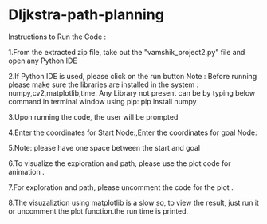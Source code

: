 # DIjkstra-path-planning


Instructions to Run the Code :

1.From the extracted zip file, take out the "vamshik_project2.py" file and open any Python IDE

2.If Python IDE is used, please click on the run button Note : Before running please make sure  the libraries are installed in the system : numpy,cv2,matplotlib,time. Any Library not present can be by typing below command in terminal window using pip: pip install numpy

3.Upon running the code, the user will be prompted

4.Enter the coordinates  for Start Node:,Enter the coordinates  for goal Node:

5.Note: please have one space between the start and goal

6.To visualize the exploration and path, please use the plot code for animation .

7.For exploration and path, please uncomment the code for the plot .

8.The visuzaliztion using matplotlib is a slow so, to view the result, just run it or uncomment the plot function.the run time is printed.
